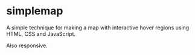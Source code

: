 simplemap
=========

A simple technique for making a map with interactive hover regions using HTML, CSS and JavaScript.

Also responsive.

